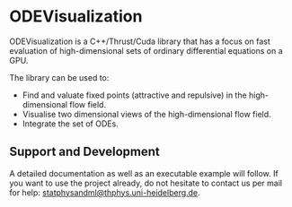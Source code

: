 ODEVisualization
================

ODEVisualization is a C++/Thrust/Cuda library that has a focus on fast evaluation of high-dimensional sets of ordinary differential equations on a GPU.

The library can be used to:

- Find and valuate fixed points (attractive and repulsive) in the high-dimensional flow field.
- Visualise two dimensional views of the high-dimensional flow field.
- Integrate the set of ODEs.

Support and Development
----------------------
A detailed documentation as well as an executable example will follow. If you want to use the project already, do not hesitate to contact us per mail for help: statphysandml@thphys.uni-heidelberg.de.

